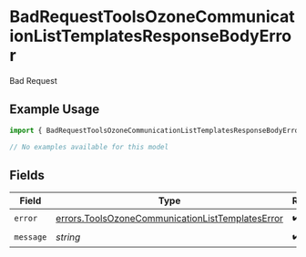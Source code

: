 # BadRequestToolsOzoneCommunicationListTemplatesResponseBodyError

Bad Request

## Example Usage

```typescript
import { BadRequestToolsOzoneCommunicationListTemplatesResponseBodyError } from "@speakeasy-sdks/bluesky/models/errors";

// No examples available for this model
```

## Fields

| Field                                                                                                                | Type                                                                                                                 | Required                                                                                                             | Description                                                                                                          |
| -------------------------------------------------------------------------------------------------------------------- | -------------------------------------------------------------------------------------------------------------------- | -------------------------------------------------------------------------------------------------------------------- | -------------------------------------------------------------------------------------------------------------------- |
| `error`                                                                                                              | [errors.ToolsOzoneCommunicationListTemplatesError](../../models/errors/toolsozonecommunicationlisttemplateserror.md) | :heavy_check_mark:                                                                                                   | N/A                                                                                                                  |
| `message`                                                                                                            | *string*                                                                                                             | :heavy_check_mark:                                                                                                   | N/A                                                                                                                  |